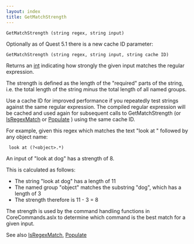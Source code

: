 ```yaml
---
layout: index
title: GetMatchStrength
---
```


    GetMatchStrength (string regex, string input)

Optionally as of Quest 5.1 there is a new cache ID parameter:

    GetMatchStrength (string regex, string input, string cache ID)

Returns an [int](../types/int.html) indicating how strongly the given input matches the regular expression.

The strength is defined as the length of the "required" parts of the string, i.e. the total length of the string *minus* the total length of all named groups.

Use a cache ID for improved performance if you repeatedly test strings against the same regular expression. The compiled regular expression will be cached and used again for subsequent calls to GetMatchStrength (or [IsRegexMatch](isregexmatch.html) or [Populate](populate.html) ) using the same cache ID.

For example, given this regex which matches the text "look at " followed by any object name:

     look at (?<object>.*)

An input of "look at dog" has a strength of 8.

This is calculated as follows:

-   The string "look at dog" has a length of 11
-   The named group "object" matches the substring "dog", which has a length of 3
-   The strength therefore is 11 - 3 = 8

The strength is used by the command handling functions in CoreCommands.aslx to determine which command is the best match for a given input.

See also [IsRegexMatch](isregexmatch.html), [Populate](populate.html)
